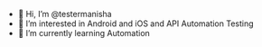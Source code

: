 - 👋 Hi, I’m @testermanisha
- 👀 I’m interested in Android and iOS and API Automation Testing
- 🌱 I’m currently learning Automation

<!---
testermanisha/testermanisha is a ✨ special ✨ repository because its `README.md` (this file) appears on your GitHub profile.
You can click the Preview link to take a look at your changes.
--->
